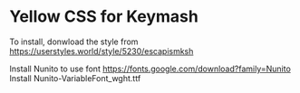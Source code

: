 # Yellow CSS for Keymash

To install, donwload the style from https://userstyles.world/style/5230/escapismksh

Install Nunito to use font
https://fonts.google.com/download?family=Nunito
Install Nunito-VariableFont_wght.ttf
